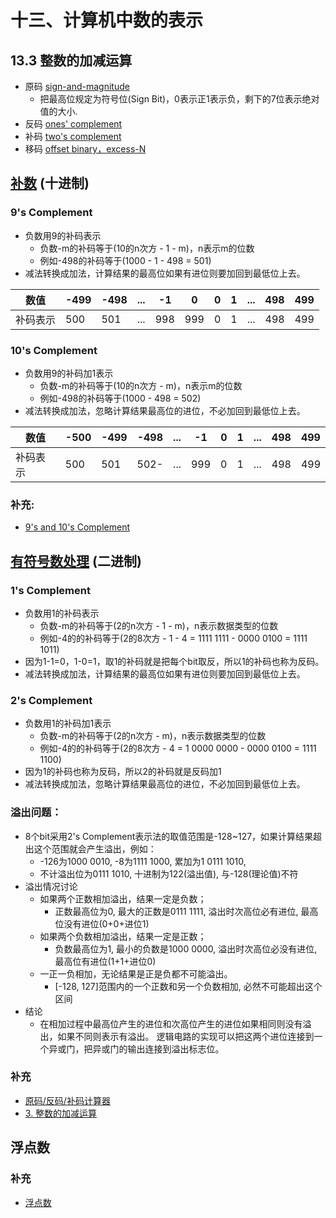 # 十三、计算机中数的表示

## 13.3 整数的加减运算

- 原码 [sign-and-magnitude](https://zh.wikipedia.org/wiki/%E5%8E%9F%E7%A0%81)
    - 把最高位规定为符号位(Sign Bit)，0表示正1表示负，剩下的7位表示绝对值的大小.
- 反码 [ones' complement](https://zh.wikipedia.org/wiki/%E5%8F%8D%E7%A0%81)
- 补码 [two's complement](https://zh.wikipedia.org/wiki/%E4%BA%8C%E8%A3%9C%E6%95%B8)
- 移码 [offset binary，excess-N](https://zh.wikipedia.org/wiki/%E7%A7%BB%E7%A0%81)

## [补数](https://zh.wikipedia.org/wiki/%E8%A1%A5%E6%95%B0) (十进制)

### 9's Complement

- 负数用9的补码表示
    - 负数-m的补码等于(10的n次方 - 1 - m)，n表示m的位数
    - 例如-498的补码等于(1000 - 1 - 498 = 501)
- 减法转换成加法，计算结果的最高位如果有进位则要加回到最低位上去。

|  数值 |-499|-498|...|-1 |0  |0  |1  |...|498|499
|------|----|----|---|---|---|---|---|---|---|---
|补码表示|500 |501 |...|998|999|0  |1  |...|498|499

### 10's Complement

- 负数用9的补码加1表示
    - 负数-m的补码等于(10的n次方 - m)，n表示m的位数
    - 例如-498的补码等于(1000 - 498 = 502)
- 减法转换成加法，忽略计算结果最高位的进位，不必加回到最低位上去。

|数值   |-500|-499|-498|...|-1 |0  |1  |...|498|499
|------|----|----|----|---|---|---|---|---|---|---
|补码表示|500 |501 |502-|...|999|0  |1  |...|498|499

### 补充:

- [9's and 10's Complement](https://www.javatpoint.com/9s-and-10s-complement-in-digital-electronics)

## [有符号数处理](https://zh.wikipedia.org/wiki/%E6%9C%89%E7%AC%A6%E8%99%9F%E6%95%B8%E8%99%95%E7%90%86) (二进制)

### 1's Complement

- 负数用1的补码表示
    - 负数-m的补码等于(2的n次方 - 1 - m)，n表示数据类型的位数
    - 例如-4的的补码等于(2的8次方 - 1 - 4 = 1111 1111 - 0000 0100 = 1111 1011)
- 因为1-1=0，1-0=1，取1的补码就是把每个bit取反，所以1的补码也称为反码。
- 减法转换成加法，计算结果的最高位如果有进位则要加回到最低位上去。

### 2's Complement

- 负数用1的补码加1表示
    - 负数-m的补码等于(2的n次方 - m)，n表示数据类型的位数
    - 例如-4的的补码等于(2的8次方 - 4 = 1 0000 0000 - 0000 0100 = 1111 1100)
- 因为1的补码也称为反码，所以2的补码就是反码加1
- 减法转换成加法，忽略计算结果最高位的进位，不必加回到最低位上去。

### 溢出问题：

- 8个bit采用2's Complement表示法的取值范围是-128~127，如果计算结果超出这个范围就会产生溢出，例如：
    - -126为1000 0010, -8为1111 1000, 累加为1 0111 1010,
    - 不计溢出位为0111 1010, 十进制为122(溢出值), 与-128(理论值)不符
- 溢出情况讨论
    - 如果两个正数相加溢出，结果一定是负数；
        - 正数最高位为0, 最大的正数是0111 1111, 溢出时次高位必有进位, 最高位没有进位(0+0+进位1)
    - 如果两个负数相加溢出，结果一定是正数；
        - 负数最高位为1, 最小的负数是1000 0000, 溢出时次高位必没有进位, 最高位有进位(1+1+进位0)
    - 一正一负相加，无论结果是正是负都不可能溢出。
        - [-128, 127]范围内的一个正数和另一个负数相加, 必然不可能超出这个区间
- 结论
    - 在相加过程中最高位产生的进位和次高位产生的进位如果相同则没有溢出，如果不同则表示有溢出。 逻辑电路的实现可以把这两个进位连接到一个异或门，把异或门的输出连接到溢出标志位。

### 补充

- [原码/反码/补码计算器](http://www.atoolbox.net/Tool.php?Id=952)
- [3. 整数的加减运算](https://docs.huihoo.com/c/linux-c-programming/ch14s03.html#id2754091)

## 浮点数

### 补充

- [浮点数](https://docs.huihoo.com/c/linux-c-programming/ch14s04.html)